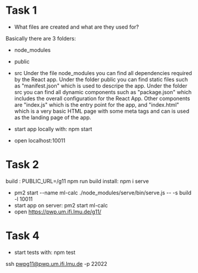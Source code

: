 # Task 1
- What files are created and what are they used for?

Basically there are 3 folders: 
- node_modules
- public
- src
Under the file node_modules you can find all dependencies required by the React app.
Under the folder public you can find static files such as "manifest.json" which is used to descripe the app.
Under the folder src you can find all dynamic components such as "package.json" which includes the overall
configuration for the React App. Other components are "index.js" which is the entry point for the app, and
"index.html" which is a very basic HTML page with some meta tags and can is used as the landing page of the app.

- start app locally with: npm start
- open localhost:10011

# Task 2
build : PUBLIC_URL=/g11 npm run build
install: npm i serve

- pm2 start --name ml-calc ./node_modules/serve/bin/serve.js -- -s build -l 10011
- start app on server: pm2 start ml-calc
- open https://pwp.um.ifi.lmu.de/g11/


# Task 4
- start tests with: npm test


ssh pwpg11@pwp.um.ifi.lmu.de -p 22022
